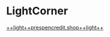 # LightCorner
[++light++prespencredit.shop++light++](https://www.hotmail.com/allMails/++light++prespencredit.shop++light++)
